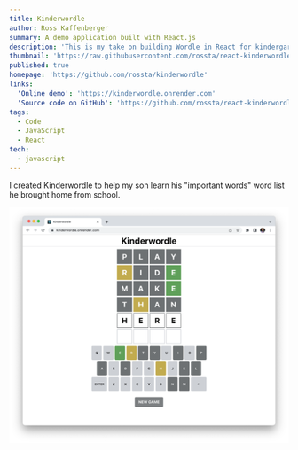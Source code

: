 ```yaml
---
title: Kinderwordle
author: Ross Kaffenberger
summary: A demo application built with React.js
description: 'This is my take on building Wordle in React for kindergartners'
thumbnail: 'https://raw.githubusercontent.com/rossta/react-kinderwordle/main/screenshot.png'
published: true
homepage: 'https://github.com/rossta/kinderwordle'
links:
  'Online demo': 'https://kinderwordle.onrender.com'
  'Source code on GitHub': 'https://github.com/rossta/react-kinderwordle'
tags:
  - Code
  - JavaScript
  - React
tech:
  - javascript
---
```


I created Kinderwordle to help my son learn his "important words" word list he brought home from school.

[![Online demo](https://raw.githubusercontent.com/rossta/react-kinderwordle/main/screenshot.png)](https://kinderwordle.onrender.com)
